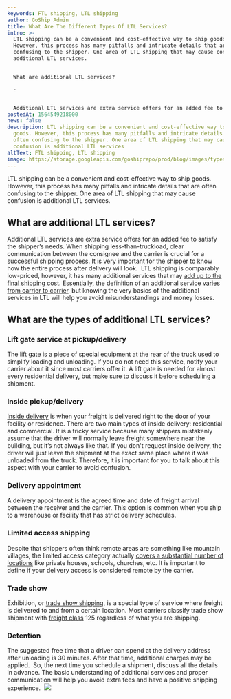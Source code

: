 ```yaml
---
keywords: FTL shipping, LTL shipping
author: GoShip Admin
title: What Are The Different Types Of LTL Services?
intro: >-
  LTL shipping can be a convenient and cost-effective way to ship goods.
  However, this process has many pitfalls and intricate details that are often
  confusing to the shipper. One area of LTL shipping that may cause confusion is
  additional LTL services.  


  What are additional LTL services?

  -


  Additional LTL services are extra service offers for an added fee to satisfy the shipper’s needs. When shipping less-than-truckload, clear communication between the consignee and the carrier is crucial for a successful s
postedAt: 1564549218000
news: false
description: LTL shipping can be a convenient and cost-effective way to ship
  goods. However, this process has many pitfalls and intricate details that are
  often confusing to the shipper. One area of LTL shipping that may cause
  confusion is additional LTL services
altText: FTL shipping, LTL shipping
image: https://storage.googleapis.com/goshiprepo/prod/blog/images/types-of-ltl-additional-services.jpg
---
```

LTL shipping can be a convenient and cost-effective way to ship goods. However, this process has many pitfalls and intricate details that are often confusing to the shipper. One area of LTL shipping that may cause confusion is additional LTL services. 

What are additional LTL services?
---------------------------------

Additional LTL services are extra service offers for an added fee to satisfy the shipper’s needs. When shipping less-than-truckload, clear communication between the consignee and the carrier is crucial for a successful shipping process. It is very important for the shipper to know how the entire process after delivery will look.  LTL shipping is comparably low-priced, however, it has many additional services that may [add up to the final shipping cost](https://www.goship.com/blog/how-to-avoid-unwanted-shipping-costs/). Essentially, the definition of an additional service [varies from carrier to carrier,](https://www.goship.com/blog/how-to-choose-the-right-ltl-carriers/) but knowing the very basics of the additional services in LTL will help you avoid misunderstandings and money losses. 

What are the types of additional LTL services? 
-----------------------------------------------

### Lift gate service at pickup/delivery

The lift gate is a piece of special equipment at the rear of the truck used to simplify loading and unloading. If you do not need this service, notify your carrier about it since most carriers offer it. A lift gate is needed for almost every residential delivery, but make sure to discuss it before scheduling a shipment. 

### Inside pickup/delivery

[Inside delivery](https://www.goship.com/blog/what-is-inside-delivery/) is when your freight is delivered right to the door of your facility or residence. There are two main types of inside delivery: residential and commercial. It is a tricky service because many shippers mistakenly assume that the driver will normally leave freight somewhere near the building, but it’s not always like that. If you don't request inside delivery, the driver will just leave the shipment at the exact same place where it was unloaded from the truck. Therefore, it is important for you to talk about this aspect with your carrier to avoid confusion. 

### Delivery appointment

A delivery appointment is the agreed time and date of freight arrival between the receiver and the carrier. This option is common when you ship to a warehouse or facility that has strict delivery schedules. 

### Limited access shipping 

Despite that shippers often think remote areas are something like mountain villages, the limited access category actually [covers a substantial number of locations](https://www.goship.com/blog/limited-access-shipping-location/) like private houses, schools, churches, etc. It is important to define if your delivery access is considered remote by the carrier. 

### Trade show

Exhibition, or [trade show shipping](https://www.goship.com/blog/trade-show-shipping-3-things-to-know/), is a special type of service where freight is delivered to and from a certain location. Most carriers classify trade show shipment with [freight class](https://www.fmcsa.dot.gov/national-training-center/search-classes) 125 regardless of what you are shipping. 

### Detention

The suggested free time that a driver can spend at the delivery address after unloading is 30 minutes. After that time, additional charges may be applied.  So, the next time you schedule a shipment, discuss all the details in advance. The basic understanding of additional services and proper communication will help you avoid extra fees and have a positive shipping experience.  [![](https://www.goship.com/wp-content/uploads/2021/02/1ace89b4-fe28-40ff-a2a7-4cddc60fc9ec.png)](https://www.goship.com/)
